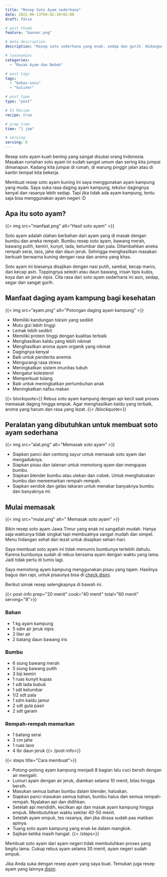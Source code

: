 ```yaml
---
title: "Resep Soto Ayam sederhana"
date: 2021-06-13T04:42:10+02:00
draft: false

# post thumb
feature: "banner.png"

# meta description
description: "Resep soto sederhana yang enak, sedap dan gurih. Hidangan lezat dan terbaik untuk disajikan bersama keluarga tercinta."

# taxonomies
categories:
  - "Masak Ayam dan Bebek"

# post tags
tags:
  - "bebas-susu"
  - "kuliner"

# post type
type: "post"

# Is Recipe
recipe: true

# prep time
time: "1 jam"

# serving
serving: 8
---
```

Resep soto ayam kuah bening yang sangat disukai orang Indonesia. Masakan rumahan soto ayam ini sudah sangat umum dan sering kita jumpai dimanapun. Kadang kita jumpai di rumah, di warung pinggir jalan atau di kantin tempat kita bekerja.

Membuat resep soto ayam kuning ini saya menggunakan ayam kampung yang muda. Saya suka rasa daging ayam kampung, tekstur dagingnya kenyal dan rasanya lebih sedap. Tapi jika tidak ada ayam kampung, tentu saja bisa menggunakan ayam negeri :D

## Apa itu soto ayam?

{{< img src="manfaat.png" alt="Hasil soto ayam" >}}

Soto ayam adalah olahan berbahan dari ayam yang di masak dengan bumbu dan aneka rempah. Bumbu resep soto ayam, bawang merah, bawang putih, kemiri, kunyit, lada, ketumbar dan pala. Ditambahkan aneka rempah serai, laos, jahe dan daun jeruk. Sehingga menghasilkan masakan berkuah berwarna kuning dengan rasa dan aroma yang khas.

Soto ayam ini biasanya disajikan dengan nasi putih, sambal, kecap manis, dan kecap asin. Toppingnya seledri atau daun bawang, irisan tipis kubis, koya dan air jeruk nipis. Cita rasa dari soto ayam sederhana ini asin, sedap, segar dan sangat gurih.

## Manfaat daging ayam kampung bagi kesehatan

{{< img src="ayam.png" alt="Potongan daging ayam kampung" >}}

-   Memiliki kandungan toksin yang sedikit
-   Mutu gizi lebih tinggi
-   Lemak lebih sedikit
-   Memiliki protein tinggi dengan kualitas terbaik
-   Menghasilkan kaldu yang lebih nikmat
-   Menghasilkan aroma ayam organik yang nikmat
-   Dagingnya kenyal
-   Baik untuk penderita anemia
-   Mengurangi rasa stress
-   Meningkatkan sistem imunitas tubuh
-   Mengatur kolesterol
-   Memperkuat tulang
-   Baik untuk meningkatkan pertumbuhan anak
-   Meningkatkan nafsu makan

{{< blockquote>}}
Rebus soto ayam kampung dengan api kecil saat proses memasak daging hingga empuk. Agar menghasilkan kaldu yang terbaik, aroma yang harum dan rasa yang lezat.
{{< /blockquote>}}

## Peralatan yang dibutuhkan untuk membuat soto ayam sederhana

{{< img src="alat.png" alt="Memasak soto ayam" >}}

-   Siapkan panci dan centong sayur untuk memasak soto ayam dan mengaduknya.
-   Siapkan pisau dan talenan untuk memotong ayam dan mengupas bumbu.
-   Siapkan blender bumbu atau ulekan dan cobek. Untuk menghaluskan bumbu dan mememarkan rempah-rempah.
-   Siapkan sendok dan gelas takaran untuk menakar banyaknya bumbu dan banyaknya ml.

## Mulai memasak

{{< img src="mulai.png" alt=" Memasak soto ayam" >}}

Bikin resep soto ayam Jawa Timur yang enak ini sangatlah mudah. Hanya saja waktunya tidak singkat tapi membuatnya sangat mudah dan simpel. Menu hidangan sehat dan lezat untuk disajikan sehari-hari.

Saya membuat soto ayam ini tidak menumis bumbunya terlebih dahulu. Karena bumbunya sudah di rebus bersama ayam dengan waktu yang lama. Jadi tidak perlu di tumis lagi.

Saya memotong ayam kampung menggunakan pisau yang tajam. Hasilnya bagus dan rapi, untuk pisaunya bisa di [check disini](https://s.click.aliexpress.com/e/_ABJJqr).

Berikut simak resep selengkapnya di bawah ini.

{{< post-info prep="20 menit" cook="40 menit" total="60 menit" serving="8">}}

### Bahan

-   1 kg ayam kampung
-   5 sdm air jeruk nipis
-   2 liter air
-   2 batang daun bawang iris

### Bumbu

-   6 siung bawang merah
-   5 siung bawang putih
-   3 biji kemiri
-   1 ruas kunyit kupas
-   1 sdt lada bubuk
-   1 sdt ketumbar
-   1/2 sdt pala
-   1 sdm kaldu jamur
-   2 sdt gula pasir
-   2 sdt garam

### Rempah-rempah memarkan

-   1 batang serai
-   3 cm jahe
-   1 ruas laos
-   4 lbr daun jeruk
{{< /post-info>}}

{{< steps title="Cara membuat">}}
-   Potong-potong ayam kampung menjadi 8 bagian lalu cuci bersih dengan air mengalir.
-   Lumuri ayam dengan air jeruk, diamkan selama 10 menit, bilas hingga bersih.
-   Masukan semua bahan bumbu dalam blender, haluskan.
-   Siapkan panci masukan semua bahan, bumbu halus dan semua rempah-rempah. Nyalakan api dan didihkan.
-   Setelah api mendidih, kecilkan api dan masak ayam kampung hingga empuk. Membutuhkan waktu sekitar 40-50 menit.
-   Setelah ayam empuk, tes rasanya, dan jika dirasa sudah pas matikan apinya.
-   Tuang soto ayam kampung yang enak ke dalam mangkok.
-   Sajikan ketika masih hangat.
{{< /steps>}}

Membuat soto ayam dari ayam negeri tidak membutuhkan proses yang begitu lama. Cukup rebus ayam selama 30 menit, ayam negeri sudah empuk.

Jika Anda suka dengan resep ayam yang saya buat. Temukan juga resep ayam yang lainnya [disini](/categories/masak-ayam-dan-bebek/).